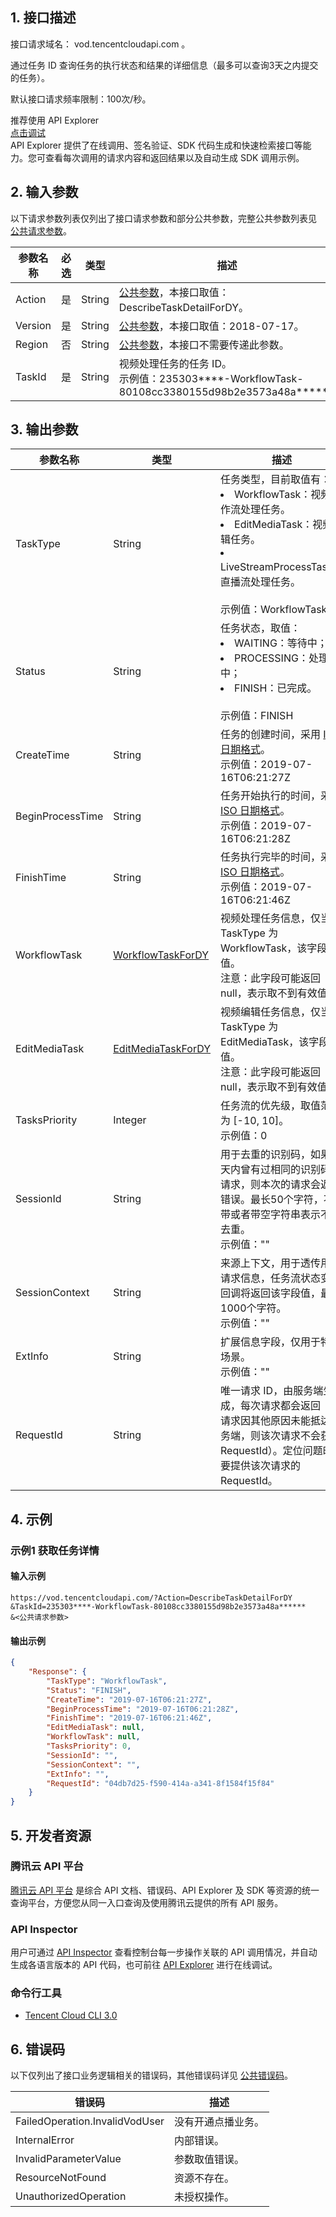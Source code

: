 ## 1. 接口描述

接口请求域名： vod.tencentcloudapi.com 。

通过任务 ID 查询任务的执行状态和结果的详细信息（最多可以查询3天之内提交的任务）。

默认接口请求频率限制：100次/秒。

<div class="rno-api-explorer">
    <div class="rno-api-explorer-inner">
        <div class="rno-api-explorer-hd">
            <div class="rno-api-explorer-title">
                推荐使用 API Explorer
            </div>
            <a href="https://console.cloud.tencent.com/api/explorer?Product=vod&Version=2018-07-17&Action=DescribeTaskDetailForDY" class="rno-api-explorer-btn" hotrep="doc.api.explorerbtn"><i class="rno-icon-explorer"></i>点击调试</a>
        </div>
        <div class="rno-api-explorer-body">
            <div class="rno-api-explorer-cont">
                API Explorer 提供了在线调用、签名验证、SDK 代码生成和快速检索接口等能力。您可查看每次调用的请求内容和返回结果以及自动生成 SDK 调用示例。
            </div>
        </div>
    </div>
</div>

## 2. 输入参数

以下请求参数列表仅列出了接口请求参数和部分公共参数，完整公共参数列表见 [公共请求参数](https://cloud.tencent.com/document/api/266/31756)。

| 参数名称 | 必选 | 类型 | 描述 |
|---------|---------|---------|---------|
| Action | 是 | String | [公共参数](https://cloud.tencent.com/document/api/266/31756)，本接口取值：DescribeTaskDetailForDY。 |
| Version | 是 | String | [公共参数](https://cloud.tencent.com/document/api/266/31756)，本接口取值：2018-07-17。 |
| Region | 否 | String | [公共参数](https://cloud.tencent.com/document/api/266/31756)，本接口不需要传递此参数。 |
| TaskId | 是 | String | 视频处理任务的任务 ID。<br/>示例值：235303****-WorkflowTask-80108cc3380155d98b2e3573a48a****** |

## 3. 输出参数

| 参数名称 | 类型 | 描述 |
|---------|---------|---------|
| TaskType | String | 任务类型，目前取值有：<br/><li>WorkflowTask：视频工作流处理任务。</li><li>EditMediaTask：视频编辑任务。</li><li>LiveStreamProcessTask：直播流处理任务。</li><br/>示例值：WorkflowTask|
| Status | String | 任务状态，取值：<br/><li>WAITING：等待中；</li><li>PROCESSING：处理中；</li><li>FINISH：已完成。</li><br/>示例值：FINISH|
| CreateTime | String | 任务的创建时间，采用 [ISO 日期格式](https://cloud.tencent.com/document/product/266/11732#I)。<br/>示例值：2019-07-16T06:21:27Z|
| BeginProcessTime | String | 任务开始执行的时间，采用 [ISO 日期格式](https://cloud.tencent.com/document/product/266/11732#I)。<br/>示例值：2019-07-16T06:21:28Z|
| FinishTime | String | 任务执行完毕的时间，采用 [ISO 日期格式](https://cloud.tencent.com/document/product/266/11732#I)。<br/>示例值：2019-07-16T06:21:46Z|
| WorkflowTask | [WorkflowTaskForDY](../数据结构.md#WorkflowTaskForDY) | 视频处理任务信息，仅当 TaskType 为 WorkflowTask，该字段有值。<br/>注意：此字段可能返回 null，表示取不到有效值。|
| EditMediaTask | [EditMediaTaskForDY](../数据结构.md#EditMediaTaskForDY) | 视频编辑任务信息，仅当 TaskType 为 EditMediaTask，该字段有值。<br/>注意：此字段可能返回 null，表示取不到有效值。|
| TasksPriority | Integer | 任务流的优先级，取值范围为 [-10, 10]。<br/>示例值：0|
| SessionId | String | 用于去重的识别码，如果七天内曾有过相同的识别码的请求，则本次的请求会返回错误。最长50个字符，不带或者带空字符串表示不做去重。<br/>示例值：""|
| SessionContext | String | 来源上下文，用于透传用户请求信息，任务流状态变更回调将返回该字段值，最长1000个字符。<br/>示例值：""|
| ExtInfo | String | 扩展信息字段，仅用于特定场景。<br/>示例值：""|
| RequestId | String | 唯一请求 ID，由服务端生成，每次请求都会返回（若请求因其他原因未能抵达服务端，则该次请求不会获得 RequestId）。定位问题时需要提供该次请求的 RequestId。|

## 4. 示例

### 示例1 获取任务详情

#### 输入示例

```
https://vod.tencentcloudapi.com/?Action=DescribeTaskDetailForDY
&TaskId=235303****-WorkflowTask-80108cc3380155d98b2e3573a48a******
&<公共请求参数>
```

#### 输出示例

```json
{
    "Response": {
        "TaskType": "WorkflowTask",
        "Status": "FINISH",
        "CreateTime": "2019-07-16T06:21:27Z",
        "BeginProcessTime": "2019-07-16T06:21:28Z",
        "FinishTime": "2019-07-16T06:21:46Z",
        "EditMediaTask": null,
        "WorkflowTask": null,
        "TasksPriority": 0,
        "SessionId": "",
        "SessionContext": "",
        "ExtInfo": "",
        "RequestId": "04db7d25-f590-414a-a341-8f1584f15f84"
    }
}
```


## 5. 开发者资源

### 腾讯云 API 平台

[腾讯云 API 平台](https://cloud.tencent.com/api) 是综合 API 文档、错误码、API Explorer 及 SDK 等资源的统一查询平台，方便您从同一入口查询及使用腾讯云提供的所有 API 服务。

### API Inspector

用户可通过 [API Inspector](https://cloud.tencent.com/document/product/1278/49361) 查看控制台每一步操作关联的 API 调用情况，并自动生成各语言版本的 API 代码，也可前往 [API Explorer](https://cloud.tencent.com/document/product/1278/46697) 进行在线调试。

### 命令行工具

* [Tencent Cloud CLI 3.0](https://cloud.tencent.com/document/product/440/6176)

## 6. 错误码

以下仅列出了接口业务逻辑相关的错误码，其他错误码详见 [公共错误码](https://cloud.tencent.com/document/api/266/31774#.E5.85.AC.E5.85.B1.E9.94.99.E8.AF.AF.E7.A0.81)。

| 错误码 | 描述 |
|---------|---------|
| FailedOperation.InvalidVodUser | 没有开通点播业务。 |
| InternalError | 内部错误。 |
| InvalidParameterValue | 参数取值错误。 |
| ResourceNotFound | 资源不存在。 |
| UnauthorizedOperation | 未授权操作。 |
